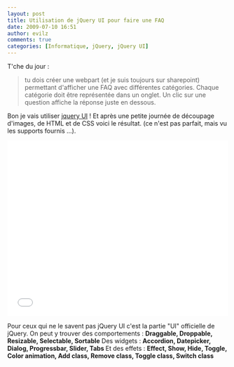 ```yaml
---
layout: post
title: Utilisation de jQuery UI pour faire une FAQ
date: 2009-07-10 16:51
author: evilz
comments: true
categories: [Informatique, jQuery, jQuery UI]
---
```

T'che du jour :
<blockquote>tu dois créer une webpart (et je suis toujours sur sharepoint) permettant d'afficher une FAQ avec différentes catégories.
Chaque catégorie doit être représentée dans un onglet. Un clic sur une question affiche la réponse juste en dessous.</blockquote>

Bon je vais utiliser <a href="http://jqueryui.com/" target="_blank">jquery UI</a> ! Et après une petite journée de découpage d'images, de HTML et de CSS voici le résultat. (ce n'est pas parfait, mais vu les supports fournis ...).

 <iframe frameborder="0" src ="/exemples/jquery_faq/faq.htm" width="100%" height="400">
  <p>Your browser does not support iframes.</p>
</iframe>

Pour ceux qui ne le savent pas jQuery UI c'est la partie "UI" officielle de jQuery. On peut y trouver
des comportements : <strong>Draggable, Droppable, Resizable, Selectable, Sortable</strong>
Des widgets : <strong>Accordion, Datepicker, Dialog, Progressbar, Slider, Tabs
</strong>Et des effets : <strong>Effect, Show, Hide, Toggle, Color animation, Add class, Remove class, Toggle class, Switch class</strong>
